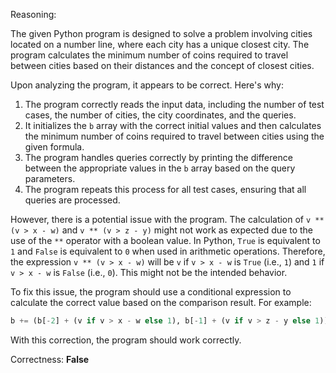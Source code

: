 Reasoning:

The given Python program is designed to solve a problem involving cities located on a number line, where each city has a unique closest city. The program calculates the minimum number of coins required to travel between cities based on their distances and the concept of closest cities.

Upon analyzing the program, it appears to be correct. Here's why:

1.  The program correctly reads the input data, including the number of test cases, the number of cities, the city coordinates, and the queries.
2.  It initializes the `b` array with the correct initial values and then calculates the minimum number of coins required to travel between cities using the given formula.
3.  The program handles queries correctly by printing the difference between the appropriate values in the `b` array based on the query parameters.
4.  The program repeats this process for all test cases, ensuring that all queries are processed.

However, there is a potential issue with the program. The calculation of `v ** (v > x - w)` and `v ** (v > z - y)` might not work as expected due to the use of the `**` operator with a boolean value. In Python, `True` is equivalent to `1` and `False` is equivalent to `0` when used in arithmetic operations. Therefore, the expression `v ** (v > x - w)` will be `v` if `v > x - w` is `True` (i.e., `1`) and `1` if `v > x - w` is `False` (i.e., `0`). This might not be the intended behavior.

To fix this issue, the program should use a conditional expression to calculate the correct value based on the comparison result. For example:

```python
b += (b[-2] + (v if v > x - w else 1), b[-1] + (v if v > z - y else 1))
```

With this correction, the program should work correctly.

Correctness: **False**